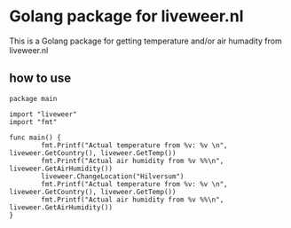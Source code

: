 
# Golang package for liveweer.nl

This is a Golang package for getting temperature and/or air humadity from liveweer.nl

## how to use
```
package main

import "liveweer"
import "fmt"

func main() {
        fmt.Printf("Actual temperature from %v: %v \n", liveweer.GetCountry(), liveweer.GetTemp())
        fmt.Printf("Actual air humidity from %v %%\n", liveweer.GetAirHumidity())
        liveweer.ChangeLocation("Hilversum")
        fmt.Printf("Actual temperature from %v: %v \n", liveweer.GetCountry(), liveweer.GetTemp())
        fmt.Printf("Actual air humidity from %v %%\n", liveweer.GetAirHumidity())
}
```

